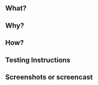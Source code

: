 <!-- Learn the overall process and best practices for pull requests at https://github.com/WordPress/gutenberg/blob/HEAD/docs/contributors/repository-management.md#pull-requests. -->

<!-- Gutenberg's license is in the process of updating to be dual-licensed under the GPL and MPL. As part of that transition, all new contributions are dual-licensed. For more information, see: https://github.com/WordPress/gutenberg/blob/trunk/LICENSE.md -->

## What?
<!-- In a few words, what is the PR actually doing? -->

## Why?
<!-- Why is this PR necessary? What problem is it solving? Reference any existing previous issue(s) or PR(s), but please add a short summary here, too -->

## How?
<!-- How is your PR addressing the issue at hand? What are the implementation details? -->

## Testing Instructions
<!-- Please include step by step instructions on how to test this PR. -->
<!-- 1. Open a Post or Page. -->
<!-- 2. Insert a Heading Block. -->
<!-- 3. etc. -->

## Screenshots or screencast <!-- if applicable -->
